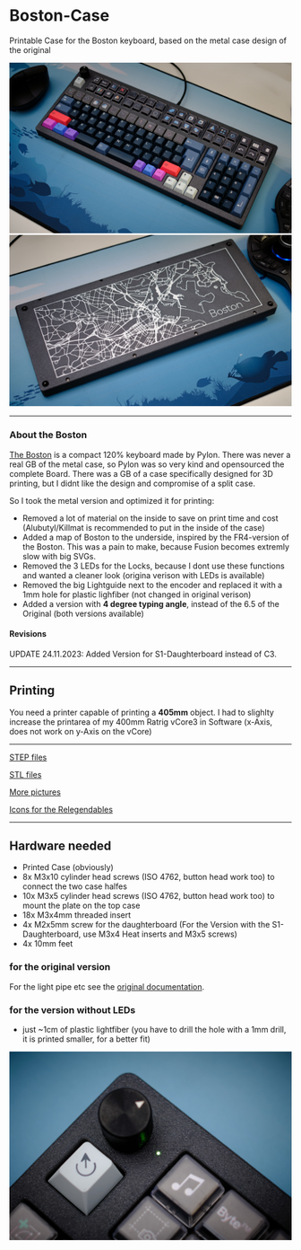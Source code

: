 # Boston-Case
Printable Case for the Boston keyboard, based on the metal case design of the original

<img src="https://github.com/Technofrikus/Boston-Case/blob/main/Photos/DSCF7709%201.jpg?raw=true" alt="header" width="800"/>
<img src="https://github.com/Technofrikus/Boston-Case/blob/main/Photos/DSCF7728%201.jpg?raw=true" alt="header" width="800"/>



---
### About the Boston

[The Boston](https://github.com/bluepylons/Boston) is a compact 120% keyboard made by Pylon. There was never a real GB of the metal case, so Pylon was so very kind and opensourced the complete Board. There was a GB of a case specifically designed for 3D printing, but I didnt like the design and compromise of a split case.

So I took the metal version and optimized it for printing:
- Removed a lot of material on the inside to save on print time and cost (Alubutyl/Killmat is recommended to put in the inside of the case)
- Added a map of Boston to the underside, inspired by the FR4-version of the Boston. This was a pain to make, because Fusion becomes extremly slow with big SVGs.
- Removed the 3 LEDs for the Locks, because I dont use these functions and wanted a cleaner look (origina verison with LEDs is available)
- Removed the big Lightguide next to the encoder and replaced it with a 1mm hole for plastic lighfiber (not changed in original verison)
- Added a version with **4 degree typing angle**, instead of the 6.5 of the Original (both versions available)

#### Revisions
UPDATE 24.11.2023: Added Version for S1-Daughterboard instead of C3. 

---

## Printing
You need a printer capable of printing a **405mm** object. I had to slighlty increase the printarea of my 400mm Ratrig vCore3 in Software (x-Axis, does not work on y-Axis on the vCore)

---

[STEP files](STEP/)

[STL files](STL/)

[More pictures](Photos/)

[Icons for the Relegendables](https://github.com/Technofrikus/Fusion360-Tool-Icons) 


---
## Hardware needed
- Printed Case (obviously)
- 8x M3x10 cylinder head screws (ISO 4762, button head work too) to connect the two case halfes 
- 10x M3x5 cylinder head screws (ISO 4762, button head work too) to mount the plate on the top case
- 18x M3x4mm threaded insert
- 4x M2x5mm screw for the daughterboard (For the Version with the S1-Daughterboard, use M3x4 Heat inserts and M3x5 screws)
- 4x 10mm feet

### for the original version
For the light pipe etc see the [original documentation](https://github.com/bluepylons/Boston/tree/master/Boston%20-%20Current%20design/Metal%20version).

### for the version without LEDs
- just ~1cm of plastic lightfiber (you have to drill the hole with a 1mm drill, it is printed smaller, for a better fit)


<img src="https://github.com/Technofrikus/Boston-Case/blob/main/Photos/DSCF7736.jpg?raw=true" alt="header" width="800"/>


